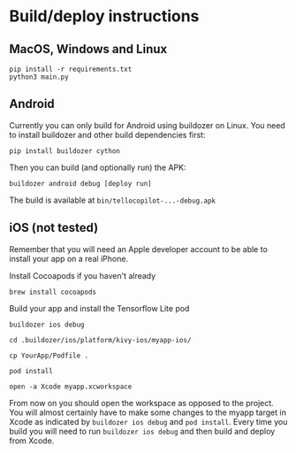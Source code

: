 # Build/deploy instructions

## MacOS, Windows and Linux

```
pip install -r requirements.txt
python3 main.py
```

## Android

Currently you can only build for Android using buildozer on Linux.
You need to install buildozer and other build dependencies first:

```
pip install buildozer cython
```

Then you can build (and optionally run) the APK:

```
buildozer android debug [deploy run]
```

The build is available at `bin/tellocopilot-...-debug.apk`

## iOS (not tested)

Remember that you will need an Apple developer account to be able to install your app on a real iPhone.

Install Cocoapods if you haven't already

```
brew install cocoapods
```

Build your app and install the Tensorflow Lite pod

```
buildozer ios debug

cd .buildozer/ios/platform/kivy-ios/myapp-ios/

cp YourApp/Podfile .

pod install

open -a Xcode myapp.xcworkspace
```

From now on you should open the workspace as opposed to the project. You will almost certainly have to make some changes
to the myapp target in Xcode as indicated by `buildozer ios debug` and `pod install`. Every time you build you will need
to run `buildozer ios debug` and then build and deploy from Xcode.
